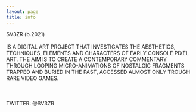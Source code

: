 ```yaml
---
layout: page
title: info
---
```

 
<p class="description" style="text-align: justify;">

SV3ZR (b.2021)
<br>
<br>
IS A DIGITAL ART PROJECT THAT INVESTIGATES THE AESTHETICS, TECHNIQUES, ELEMENTS AND CHARACTERS OF EARLY CONSOLE PIXEL ART. THE AIM IS TO CREATE A CONTEMPORARY COMMENTARY THROUGH LOOPING MICRO-ANIMATIONS OF NOSTALGIC FRAGMENTS TRAPPED AND BURIED IN THE PAST, ACCESSED ALMOST ONLY TROUGH RARE VIDEO GAMES.
<br>
<br>
<br>
<br>
TWITTER: @SV3ZR

